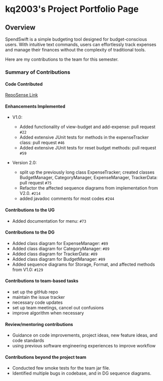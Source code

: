 # kq2003's Project Portfolio Page

## Overview
SpendSwift is a simple budgeting tool designed for budget-conscious users. With intuitive text commands, users can effortlessly track expenses and manage their finances without the complexity of traditional tools.


Here are my contributions to the team for this semester.
### Summary of Contributions
#### Code Contributed
[RepoSense Link](https://nus-cs2113-ay2425s1.github.io/tp-dashboard/?search=kq2003&sort=groupTitle&sortWithin=title&timeframe=commit&mergegroup=&groupSelect=groupByRepos&breakdown=true&checkedFileTypes=docs~functional-code~test-code~other&since=2024-09-20&tabOpen=false)

#### Enhancements Implemented
- V1.0: 
  - Added functionality of view-budget and add-expense: pull request `#22`
  - Added extensive JUnit tests for methods in the expenseTracker class: pull request `#46`
  - Added extensive JUnit tests for reset budget methods: pull request `#59`

- Version 2.0:
  - split up the previously long class ExpenseTracker; created classes BudgetManager, CategoryManager, ExpenseManager, TrackerData: pull request `#75`
  - Refactor the affected sequence diagrams from implementation from V2.0. `#214`
  - added javadoc comments for most codes `#244`

#### Contributions to the UG
- Added documentation for menu: `#73`

#### Contributions to the DG
- Added class diagram for ExpenseManager: `#89`
- Added class diagram for CategoryManager: `#89`
- Added class diagram for TrackerData: `#89`
- Added class diagram for BudgetManager: `#89`
- Added sequence diagrams for Storage, Format, and affected methods from V1.0: `#129`

#### Contributions to team-based tasks
- set up the gitHub repo
- maintain the issue tracker
- necessary code updates
- set up team meetings, cancel out confusions
- improve algorithm when necessary

#### Review/mentoring contributions
- Guidance on code improvements, project ideas, new feature ideas, and code standards
- using previous software engineering experiences to improve workflow

#### Contributions beyond the project team
- Conducted few smoke tests for the team jar file.
- Identified multiple bugs in codebase, and in DG sequence diagrams.